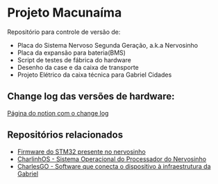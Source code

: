 # Projeto Macunaíma

Repositório para controle de versão de:
- Placa do Sistema Nervoso Segunda Geração, a.k.a Nervosinho
- Placa da expansão para bateria(BMS)
- Script de testes de fábrica do hardware
- Desenho da case e da caixa de transporte
- Projeto Elétrico da caixa técnica para Gabriel Cidades

## Change log das versões de hardware:
[Página do notion com o change log](https://www.notion.so/gabrieltecnologia/Change-log-das-vers-es-de-Hardware-a60b3e2a824349809387a2612b9022dc?pvs=4)

## Repositórios relacionados
- [Firmware do STM32 presente no nervosinho](https://gitlab.com/gabriel-technologia/hardware#:~:text=Firmware%20Supervisor%20Nervosinho)
- [CharlinhOS - Sistema Operacional do Processador do Nervosinho](https://gitlab.com/gabriel-technologia/iot/charlinhos)
- [CharlesGO - Software que conecta o dispositivo à infraestrutura da Gabriel](https://gitlab.com/gabriel-technologia/iot/charlesgo)
